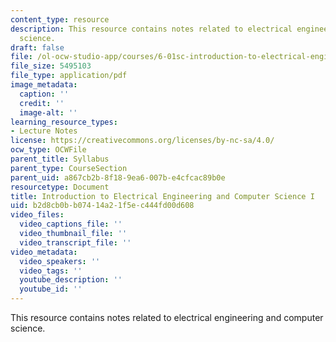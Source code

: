 ```yaml
---
content_type: resource
description: This resource contains notes related to electrical engineering and computer
  science.
draft: false
file: /ol-ocw-studio-app/courses/6-01sc-introduction-to-electrical-engineering-and-computer-science-i-spring-2011/b2d8cb0bb07414a21f5ec444fd00d608_MIT6_01SCS11_textbook.pdf
file_size: 5495103
file_type: application/pdf
image_metadata:
  caption: ''
  credit: ''
  image-alt: ''
learning_resource_types:
- Lecture Notes
license: https://creativecommons.org/licenses/by-nc-sa/4.0/
ocw_type: OCWFile
parent_title: Syllabus
parent_type: CourseSection
parent_uid: a867cb2b-8f18-9ea6-007b-e4cfcac89b0e
resourcetype: Document
title: Introduction to Electrical Engineering and Computer Science I
uid: b2d8cb0b-b074-14a2-1f5e-c444fd00d608
video_files:
  video_captions_file: ''
  video_thumbnail_file: ''
  video_transcript_file: ''
video_metadata:
  video_speakers: ''
  video_tags: ''
  youtube_description: ''
  youtube_id: ''
---
```

This resource contains notes related to electrical engineering and computer science.